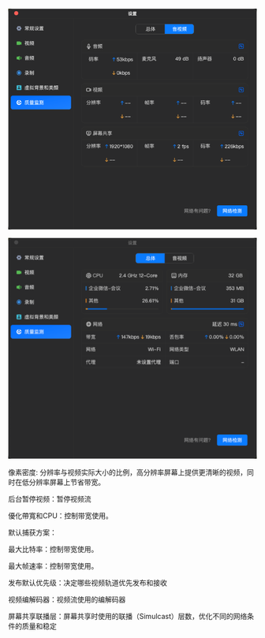 ![image-20241113135727650](https://raw.githubusercontent.com/levi33Y/Pictures/main/image-20241113135727650.png)



![image-20241113135733343](https://raw.githubusercontent.com/levi33Y/Pictures/main/image-20241113135733343.png)







像素密度: 分辨率与视频实际大小的比例，高分辨率屏幕上提供更清晰的视频，同时在低分辨率屏幕上节省带宽。

后台暂停视频：暂停视频流

優化帶寬和CPU：控制带宽使用。

默认捕获方案：

最大比特率：控制带宽使用。

最大帧速率：控制带宽使用。

发布默认优先级：决定哪些视频轨道优先发布和接收

视频编解码器：视频流使用的编解码器

屏幕共享联播层：屏幕共享时使用的联播（Simulcast）层数，优化不同的网络条件的质量和稳定